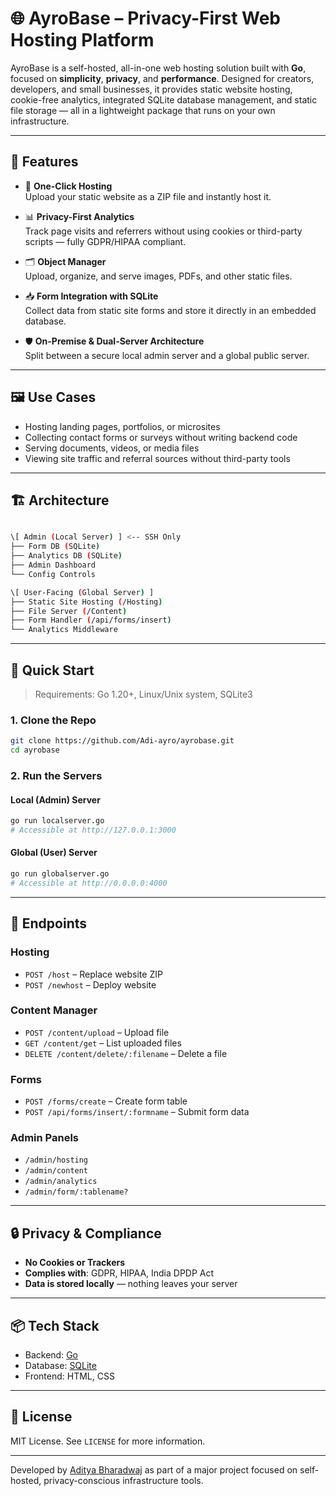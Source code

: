 # 🌐 AyroBase – Privacy-First Web Hosting Platform

AyroBase is a self-hosted, all-in-one web hosting solution built with **Go**, focused on **simplicity**, **privacy**, and **performance**. Designed for creators, developers, and small businesses, it provides static website hosting, cookie-free analytics, integrated SQLite database management, and static file storage — all in a lightweight package that runs on your own infrastructure.

---

## 🔧 Features

- 🚀 **One-Click Hosting**  
  Upload your static website as a ZIP file and instantly host it.

- 📊 **Privacy-First Analytics**  
  Track page visits and referrers without using cookies or third-party scripts — fully GDPR/HIPAA compliant.

- 🗂️ **Object Manager**  
  Upload, organize, and serve images, PDFs, and other static files.

- 📥 **Form Integration with SQLite**  
  Collect data from static site forms and store it directly in an embedded database.

- 🛡️ **On-Premise & Dual-Server Architecture**  
  Split between a secure local admin server and a global public server.

---

## 🖼️ Use Cases

- Hosting landing pages, portfolios, or microsites  
- Collecting contact forms or surveys without writing backend code  
- Serving documents, videos, or media files  
- Viewing site traffic and referral sources without third-party tools

---

## 🏗️ Architecture

```bash

\[ Admin (Local Server) ] <-- SSH Only
├── Form DB (SQLite)
├── Analytics DB (SQLite)
├── Admin Dashboard
└── Config Controls

\[ User-Facing (Global Server) ]
├── Static Site Hosting (/Hosting)
├── File Server (/Content)
├── Form Handler (/api/forms/insert)
└── Analytics Middleware

```

---

## 🚀 Quick Start

> Requirements: Go 1.20+, Linux/Unix system, SQLite3

### 1. Clone the Repo

```bash
git clone https://github.com/Adi-ayro/ayrobase.git
cd ayrobase
````

### 2. Run the Servers

#### Local (Admin) Server

```bash
go run localserver.go
# Accessible at http://127.0.0.1:3000
```

#### Global (User) Server

```bash
go run globalserver.go
# Accessible at http://0.0.0.0:4000
```

---

## 📁 Endpoints

### Hosting

* `POST /host` – Replace website ZIP
* `POST /newhost` – Deploy website

### Content Manager

* `POST /content/upload` – Upload file
* `GET /content/get` – List uploaded files
* `DELETE /content/delete/:filename` – Delete a file

### Forms

* `POST /forms/create` – Create form table
* `POST /api/forms/insert/:formname` – Submit form data

### Admin Panels

* `/admin/hosting`
* `/admin/content`
* `/admin/analytics`
* `/admin/form/:tablename?`

---

## 🔒 Privacy & Compliance

* **No Cookies or Trackers**
* **Complies with**: GDPR, HIPAA, India DPDP Act
* **Data is stored locally** — nothing leaves your server

---

## 📦 Tech Stack

* Backend: [Go](https://golang.org/)
* Database: [SQLite](https://www.sqlite.org/index.html)
* Frontend: HTML, CSS

---

## 📄 License

MIT License. See `LICENSE` for more information.

---

Developed by [Aditya Bharadwaj](https://github.com/Adi-ayro) as part of a major project focused on self-hosted, privacy-conscious infrastructure tools.
